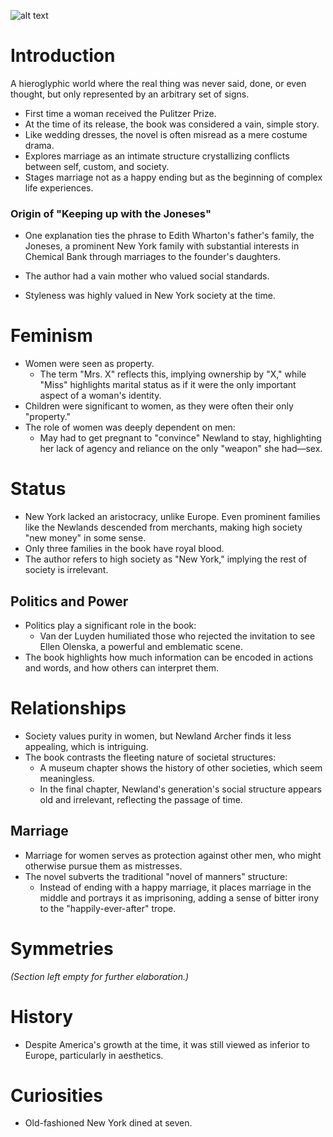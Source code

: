 ![alt text](image.png)

# Introduction

A hieroglyphic world where the real thing was never said, done, or even thought, but only represented by an arbitrary set of signs.

- First time a woman received the Pulitzer Prize.
- At the time of its release, the book was considered a vain, simple story.
- Like wedding dresses, the novel is often misread as a mere costume drama.
- Explores marriage as an intimate structure crystallizing conflicts between self, custom, and society.
- Stages marriage not as a happy ending but as the beginning of complex life experiences.

### Origin of "Keeping up with the Joneses"

- One explanation ties the phrase to Edith Wharton's father's family, the Joneses, a prominent New York family with substantial interests in Chemical Bank through marriages to the founder's daughters.

- The author had a vain mother who valued social standards.
- Styleness was highly valued in New York society at the time.

# Feminism

- Women were seen as property.
    - The term "Mrs. X" reflects this, implying ownership by "X," while "Miss" highlights marital status as if it were the only important aspect of a woman's identity.
- Children were significant to women, as they were often their only "property."
- The role of women was deeply dependent on men:
    - May had to get pregnant to "convince" Newland to stay, highlighting her lack of agency and reliance on the only "weapon" she had—sex.

# Status

- New York lacked an aristocracy, unlike Europe. Even prominent families like the Newlands descended from merchants, making high society "new money" in some sense.
- Only three families in the book have royal blood.
- The author refers to high society as "New York," implying the rest of society is irrelevant.

## Politics and Power

- Politics play a significant role in the book:
    - Van der Luyden humiliated those who rejected the invitation to see Ellen Olenska, a powerful and emblematic scene.
- The book highlights how much information can be encoded in actions and words, and how others can interpret them.

# Relationships

- Society values purity in women, but Newland Archer finds it less appealing, which is intriguing.
- The book contrasts the fleeting nature of societal structures:
    - A museum chapter shows the history of other societies, which seem meaningless.
    - In the final chapter, Newland's generation's social structure appears old and irrelevant, reflecting the passage of time.

## Marriage

- Marriage for women serves as protection against other men, who might otherwise pursue them as mistresses.
- The novel subverts the traditional "novel of manners" structure:
    - Instead of ending with a happy marriage, it places marriage in the middle and portrays it as imprisoning, adding a sense of bitter irony to the "happily-ever-after" trope.

# Symmetries

*(Section left empty for further elaboration.)*

# History

- Despite America's growth at the time, it was still viewed as inferior to Europe, particularly in aesthetics.

# Curiosities

- Old-fashioned New York dined at seven.
